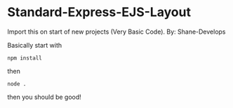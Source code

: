 # Standard-Express-EJS-Layout
Import this on start of new projects (Very Basic Code).
By: Shane-Develops


Basically start with


```npm install```

then 

```node .```


then you should be good!
